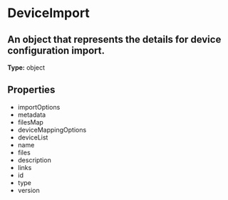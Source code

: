 # DeviceImport

## An object that represents the details for device configuration import.

**Type:** object

## Properties
* importOptions
* metadata
* filesMap
* deviceMappingOptions
* deviceList
* name
* files
* description
* links
* id
* type
* version
